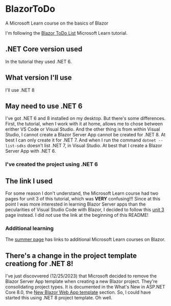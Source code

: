 # BlazorToDo
A Microsoft Learn course on the basics of Blazor

I'm following the [Blazor ToDo List](https://learn.microsoft.com/en-us/training/modules/build-blazor-webassembly-visual-studio-code/?WT.mc_id=dotnet-35129-website) Microsoft Learn tutorial.

## .NET Core version used
In the tutorial they used .NET 6. 

## What version I'll use
I'll use .NET 8

## May need to use .NET 6
I've got .NET 6 and 8 installed on my desktop. But there's some differences. First, the tutorial, when I work with it at home, allows me to chose between erither VS Code or Visual Studio. And the other thing is from within Visual Studio, I cannot create a Blazor Server App cannot be created for .NET 8. At best I can only create it for .NET 7. And when I run the command `dotnet --list-sdks` doesn't list .NET 7, in Visual Studio. At best that I create a Blazor Server App with .NET 6.

### I've created the project using .NET 6

## The link I used
For some reason I don't understand, the Microsoft Learn course had two pages for unit 3 of this tutorial, which was **VERY** confusing!!! 
Since at this point I was more interested in learning Blazor Server apps than the pecularities of Visual Studio Code with Blazor, I decided to follow
this [unit 3](https://learn.microsoft.com/en-us/training/modules/build-blazor-webassembly-visual-studio-code/3-exercise-configure-enviromnent?pivots=vstudio) page instead.
I did *not* use the link at the beginning of this README!

### Additional learning
The [summer page](https://learn.microsoft.com/en-us/training/modules/build-blazor-webassembly-visual-studio-code/8-summary) has links to additional Microsoft Learn courses on Blazor.

## There's a change in the project template creationg for .NET 8!
I've just discovvered (12/25/2023) that Microsoft decided to remove the Blazor Server App template when creating a new Blazor project. They're consolidating project types. It is documented in the What's New in ASP.NET Core 8.0, the [New Blazor Web App template](https://learn.microsoft.com/en-us/aspnet/core/release-notes/aspnetcore-8.0?view=aspnetcore-8.0&wt.mc_id=msftsource_issue54WN3_email_gdc%3Focid%3Deml_pg420598_gdc_comm_mw&mkt_tok=MTU3LUdRRS0zODIAAAGQKEQEH0PIQ9UAGCfYCGAQpGGvRBF9R-9oKtD7zGVDQU-esQtnEcDT1r_FuAgsXwuOaoqKABc4QieBrujCqN1SYZNgZQZTWHIIfijfE6mnB0sB5xdhEbcZWzw#new-blazor-web-app-template) section. So, I could have started this using .NET 8 project template. Oh well.
